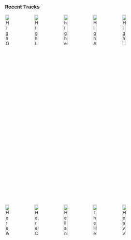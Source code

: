 ### Recent Tracks
[<img src='https://lastfm.freetls.fastly.net/i/u/300x300/acb66800e19b441248e4b59407d48d3c.png' width='16%' height='16%' alt='High On You'>](https://www.last.fm/music/survivor/_/high%2bon%2byou)&nbsp;&nbsp;&nbsp;&nbsp;[<img src='https://lastfm.freetls.fastly.net/i/u/300x300/dcdea39fd3db0545580713c744c5e157.png' width='16%' height='16%' alt='High Low'>](https://www.last.fm/music/the%2bunlikely%2bcandidates/_/high%2blow)&nbsp;&nbsp;&nbsp;&nbsp;[<img src='https://lastfm.freetls.fastly.net/i/u/300x300/4e9f8be2080db5d6652bef4f04fd57e6.png' width='16%' height='16%' alt='higher'>](https://www.last.fm/music/pluko/_/higher)&nbsp;&nbsp;&nbsp;&nbsp;[<img src='https://lastfm.freetls.fastly.net/i/u/300x300/f43c175cb56876dd49e05a0140fdfe70.png' width='16%' height='16%' alt='High And Low'>](https://www.last.fm/music/empire%2bof%2bthe%2bsun/_/high%2band%2blow)&nbsp;&nbsp;&nbsp;&nbsp;[<img src='https://lastfm.freetls.fastly.net/i/u/300x300/7de67e709caf4781c75b50302c9c850e.png' width='16%' height='16%' alt='High'>](https://www.last.fm/music/young%2brising%2bsons/_/high)&nbsp;&nbsp;&nbsp;&nbsp;<br>[<img src='https://lastfm.freetls.fastly.net/i/u/300x300/3f82c8735863b73769d72a075803f371.png' width='16%' height='16%' alt='Here We Are Again'>](https://www.last.fm/music/joey%2bpecoraro/_/here%2bwe%2bare%2bagain)&nbsp;&nbsp;&nbsp;&nbsp;[<img src='https://lastfm.freetls.fastly.net/i/u/300x300/307370ac9c7cb089bcd6f60f1222f7c2.png' width='16%' height='16%' alt='Here Comes The Sun - Remastered 2009'>](https://www.last.fm/music/the%2bbeatles/_/here%2bcomes%2bthe%2bsun%2b-%2bremastered%2b2009)&nbsp;&nbsp;&nbsp;&nbsp;[<img src='https://lastfm.freetls.fastly.net/i/u/300x300/f244034e64d90370a1bde4307e95ab73.png' width='16%' height='16%' alt='Hell and High Water (feat. Alessia Cara)'>](https://www.last.fm/music/major%2blazer/_/hell%2band%2bhigh%2bwater%2b%2528feat.%2balessia%2bcara%2529)&nbsp;&nbsp;&nbsp;&nbsp;[<img src='https://lastfm.freetls.fastly.net/i/u/300x300/cd489f9f92dfd879ba975535026f3df9.png' width='16%' height='16%' alt='The Heights'>](https://www.last.fm/music/knox%2bhamilton/_/the%2bheights)&nbsp;&nbsp;&nbsp;&nbsp;[<img src='https://lastfm.freetls.fastly.net/i/u/300x300/ea1f380954bbbe8d73cce9ca95fbdd70.png' width='16%' height='16%' alt='Heavy, California'>](https://www.last.fm/music/jungle/_/heavy%252c%2bcalifornia)&nbsp;&nbsp;&nbsp;&nbsp;<br>